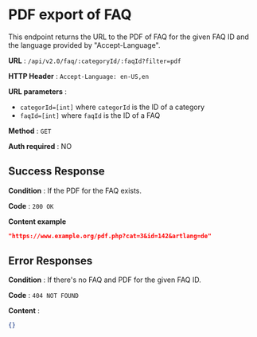# PDF export of FAQ

This endpoint returns the URL to the PDF of FAQ for the given FAQ ID and the language provided by "Accept-Language".

**URL** : `/api/v2.0/faq/:categoryId/:faqId?filter=pdf`

**HTTP Header** : `Accept-Language: en-US,en`

**URL parameters** : 

* `categorId=[int]` where `categorId` is the ID of a category
* `faqId=[int]` where `faqId` is the ID of a FAQ

**Method** : `GET`

**Auth required** : NO

## Success Response

**Condition** : If the PDF for the FAQ exists.

**Code** : `200 OK`

**Content example**

```json
"https://www.example.org/pdf.php?cat=3&id=142&artlang=de"
```

## Error Responses

**Condition** : If there's no FAQ and PDF for the given FAQ ID.

**Code** : `404 NOT FOUND`

**Content** :

```json
{}
```
